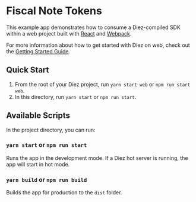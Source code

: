 # Fiscal Note Tokens

This example app demonstrates how to consume a Diez-compiled SDK within a web project built with [React](https://reactjs.org) and [Webpack](https://webpack.js.org).

For more information about how to get started with Diez on web, check out the [Getting Started Guide](https://diez.org/getting-started/javascript.html).

## Quick Start

1. From the root of your Diez project, run `yarn start web` or `npm run start web`.
2. In this directory, run `yarn start` or `npm run start`.

## Available Scripts

In the project directory, you can run:

### `yarn start` or `npm run start`

Runs the app in the development mode. If a Diez hot server is running, the app will start in hot mode.

### `yarn build` or `npm run build`

Builds the app for production to the `dist` folder.
